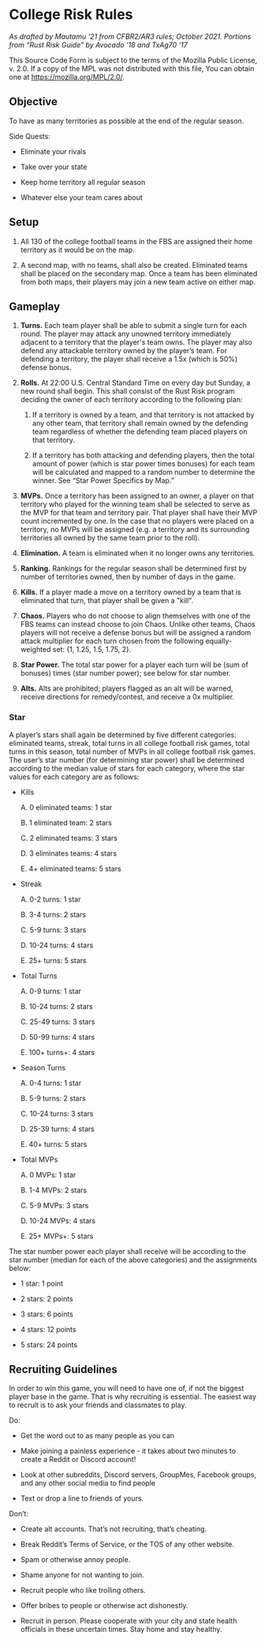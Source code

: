 
# College Risk Rules

*As drafted by Mautamu ‘21 from CFBR2/AR3 rules; October 2021. Portions from “Rust Risk Guide” by Avocado ‘18 and TxAg70 ‘17*

This Source Code Form is subject to the terms of the Mozilla Public License, v. 2.0. If a copy of the MPL was not distributed with this file, You can obtain one at https://mozilla.org/MPL/2.0/.

## Objective

To have as many territories as possible at the end of the regular season.

  

Side Quests:

-   Eliminate your rivals
    
-   Take over your state
    
-   Keep home territory all regular season

-   Whatever else your team cares about
    

## Setup

1.  All 130 of the college football teams in the FBS are assigned their home territory as it would be on the map.
    
2.  A second map, with no teams, shall also be created. Eliminated teams shall be placed on the secondary map. Once a team has been eliminated from both maps, their players may join a new team active on either map.
    

  

## Gameplay

1.  **Turns.** Each team player shall be able to submit a single turn for each round. The player may attack any unowned territory immediately adjacent to a territory that the player's team owns. The player may also defend any attackable territory owned by the player’s team. For defending a territory, the player shall receive a 1.5x (which is 50%) defense bonus.
    
2.  **Rolls.** At 22:00 U.S. Central Standard Time on every day but Sunday, a new round shall begin. This shall consist of the Rust Risk program deciding the owner of each territory according to the following plan:
    

	1.  If a territory is owned by a team, and that territory is not attacked by any other team, that territory shall remain owned by the defending team regardless of whether the defending team placed players on that territory.
	    
	2.  If a territory has both attacking and defending players, then the total amount of power (which is star power times bonuses) for each team will be calculated and mapped to a random number to determine the winner. See “Star Power Specifics by Map.”
    

3.  **MVPs.** Once a territory has been assigned to an owner, a player on that territory who played for the winning team shall be selected to serve as the MVP for that team and territory pair. That player shall have their MVP count incremented by one. In the case that no players were placed on a territory, no MVPs will be assigned (e.g. a territory and its surrounding territories all owned by the same team prior to the roll).
       
4.  **Elimination.** A team is eliminated when it no longer owns any territories.
    
5.  **Ranking.** Rankings for the regular season shall be determined first by number of territories owned, then by number of days in the game.

6.  **Kills.** If a player made a move on a territory owned by a team that is eliminated that turn, that player shall be given a "kill". 

7.  **Chaos.** Players who do not choose to align themselves with one of the FBS teams can instead choose to join Chaos. Unlike other teams, Chaos players will not receive a defense bonus but will be assigned a random attack multiplier for each turn chosen from the following equally-weighted set: {1, 1.25, 1.5, 1.75, 2}.

8.  **Star Power.** The total star power for a player each turn will be (sum of bonuses) times (star number power); see below for star number.  

9.  **Alts.** Alts are prohibited; players flagged as an alt will be warned, receive directions for remedy/contest, and receive a 0x multiplier.

### Star

A player’s stars shall again be determined by five different categories: eliminated teams, streak, total turns in all college football risk games, total turns in this season, total number of MVPs in all college football risk games. The user’s star number (for determining star power) shall be determined according to the median value of stars for each category, where the star values for each category are as follows:

-  Kills
    
	A.  0 eliminated teams: 1 star
    
	B.  1 eliminated team: 2 stars
	    
	C.  2 eliminated teams: 3 stars
	    
	D.  3 eliminates teams: 4 stars
	    
	E.  4+ eliminated teams: 5 stars
    

-  Streak
    

	A.  0-2 turns: 1 star
	    
	B.  3-4 turns: 2 stars
	    
	C.  5-9 turns: 3 stars
	    
	D.  10-24 turns: 4 stars
	    
	E.  25+ turns: 5 stars
    

-  Total Turns
    

	A.  0-9 turns: 1 star
	    
	B.  10-24 turns: 2 stars
	    
	C.  25-49 turns: 3 stars
	    
	D.  50-99 turns: 4 stars
	    
	E.  100+ turns+: 4 stars
    

-  Season Turns
    
	
	A.  0-4 turns: 1 star
	    
	B.  5-9 turns: 2 stars
	    
	C.  10-24 turns: 3 stars
	    
	D.  25-39 turns: 4 stars
	    
	E.  40+ turns: 5 stars
    

-  Total MVPs
    

	A.  0 MVPs: 1 star
	    
	B.  1-4 MVPs: 2 stars
	    
	C.  5-9 MVPs: 3 stars
	    
	D.  10-24 MVPs: 4 stars
	    
	E.  25+ MVPs+: 5 stars
    

  

The star number power each player shall receive will be according to the star number (median for each of the above categories) and the assignments below:

-  1 star: 1 point
    
-  2 stars: 2 points
    
-  3 stars: 6 points
    
-  4 stars: 12 points
    
-  5 stars: 24 points
    

  

## Recruiting Guidelines

In order to win this game, you will need to have one of, if not the biggest player base in the game. That is why recruiting is essential. The easiest way to recruit is to ask your friends and classmates to play.

Do:

-   Get the word out to as many people as you can
    
-   Make joining a painless experience - it takes about two minutes to create a Reddit or Discord account!
    
-   Look at other subreddits, Discord servers, GroupMes, Facebook groups, and any other social media to find people
    
-   Text or drop a line to friends of yours.
    

Don’t:

-   Create alt accounts. That’s not recruiting, that’s cheating.
    
-   Break Reddit’s Terms of Service, or the TOS of any other website.
    
-   Spam or otherwise annoy people.
    
-   Shame anyone for not wanting to join.
    
-   Recruit people who like trolling others.
    
-   Offer bribes to people or otherwise act dishonestly.
    
-   Recruit in person. Please cooperate with your city and state health officials in these uncertain times. Stay home and stay healthy.

